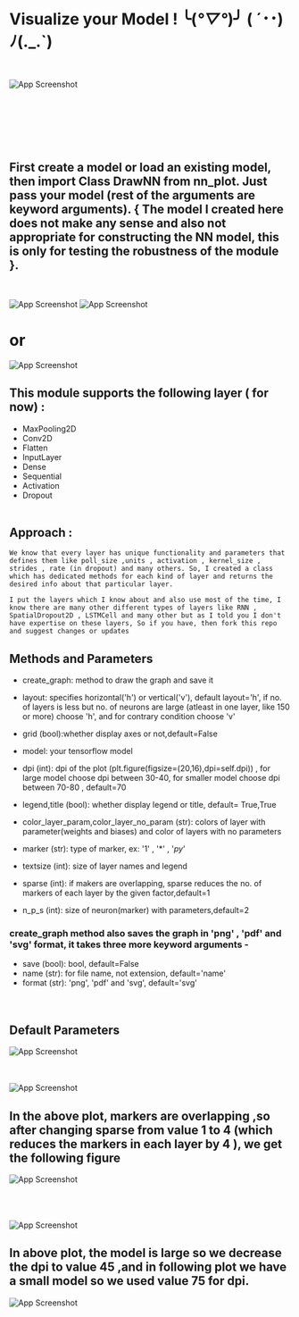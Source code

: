 # Visualize your Model ! ╰(*°▽°*)╯    ( ´･･)ﾉ(._.`) 
<br>

![App Screenshot](res/2.png)
<br><br><br>


<br><br><br>

## First create a model or load an existing model, then import Class DrawNN from nn_plot. Just pass your model (rest of the arguments are keyword arguments). { The model I created here does not make any sense and also not appropriate for constructing the NN model, this is only for testing the robustness of the module }.
<br>

![App Screenshot](res/model.PNG)
![App Screenshot](res/model2.PNG)

# or
<!-- <br> -->

![App Screenshot](res/model3.PNG)

## This module supports the following layer ( for now) :
- MaxPooling2D
- Conv2D
- Flatten
- InputLayer
- Dense
- Sequential
- Activation
- Dropout
<br><br>

## Approach : <br>
    We know that every layer has unique functionality and parameters that defines them like poll_size ,units , activation , kernel_size , strides , rate (in dropout) and many others. So, I created a class which has dedicated methods for each kind of layer and returns the desired info about that particular layer. 

    I put the layers which I know about and also use most of the time, I know there are many other different types of layers like RNN , SpatialDropout2D , LSTMCell and many other but as I told you I don't have expertise on these layers, So if you have, then fork this repo and suggest changes or updates

## Methods and Parameters
- create_graph: method to draw the graph and save it
- layout: specifies horizontal('h') or vertical('v'), default layout='h', if no. of layers is  less but no. of neurons are large (atleast in one layer, like 150 or more) choose 'h', and for contrary condition choose 'v'

- grid (bool):whether display axes or not,default=False

- model: your tensorflow model

- dpi (int): dpi of the plot (plt.figure(figsize=(20,16),dpi=self.dpi)) , for large model choose dpi between 30-40, for smaller model choose dpi between 70-80 , default=70

- legend,title (bool): whether display legend or title, default= True,True

- color_layer_param,color_layer_no_param (str): colors of layer with parameter(weights and biases) and color of layers with no parameters

- marker (str): type of marker, ex: '1' , '*' , '$py$'

- textsize (int): size of layer names and legend

- sparse (int): if makers are overlapping, sparse reduces the no. of markers of each layer by the given factor,default=1

- n_p_s (int): size of neuron(marker) with parameters,default=2



### create_graph method also saves the graph in 'png' , 'pdf' and 'svg' format, it takes three more keyword arguments -

- save (bool): bool, default=False
- name (str):  for file name, not extension, default='name'
- format (str): 'png', 'pdf' and 'svg', default='svg'
<br><br><br>

## Default Parameters

![App Screenshot](res/model5.PNG)
<br><br><br>

![App Screenshot](res/3.png)
## In the above plot, markers are overlapping ,so after changing sparse from value 1 to 4 (which reduces the markers in each layer by 4 ), we get the following figure
![App Screenshot](res/4.png)
<br><br><br><br>

![App Screenshot](res/6.png)
## In above plot, the model is large so we decrease the dpi to value 45 ,and in following plot we have a small model so we used value 75 for dpi.
![App Screenshot](res/5.png)